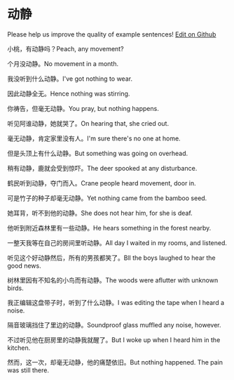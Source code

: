 # 动静

Please help us improve the quality of example sentences! [Edit on Github](https://github.com/jiyushe/jiyu-example-sentence-source/blob/main/chinese/dongjing_2.md)

<p><span class="chinese">小桃，有动静吗？</span><span class="english">Peach, any movement?</span></p>

<p><span class="chinese">个月没动静。</span><span class="english">No movement in a month.</span></p>

<p><span class="chinese">我没听到什么动静。</span><span class="english">I've got nothing to wear.</span></p>

<p><span class="chinese">因此动静全无。</span><span class="english">Hence nothing was stirring.</span></p>

<p><span class="chinese">你祷告，但毫无动静。</span><span class="english">You pray, but nothing happens.</span></p>

<p><span class="chinese">听见阿谁动静，她就哭了。</span><span class="english">On hearing that, she cried out.</span></p>

<p><span class="chinese">毫无动静，肯定家里没有人。</span><span class="english">I'm sure there's no one at home.</span></p>

<p><span class="chinese">但是头顶上有什么动静。</span><span class="english">But something was going on overhead.</span></p>

<p><span class="chinese">稍有动静，鹿就会受到惊吓。</span><span class="english">The deer spooked at any disturbance.</span></p>

<p><span class="chinese">鹤民听到动静，夺门而入。</span><span class="english">Crane people heard movement, door in.</span></p>

<p><span class="chinese">可是竹子的种子却毫无动静。</span><span class="english">Yet nothing came from the bamboo seed.</span></p>

<p><span class="chinese">她耳背，听不到他的动静。</span><span class="english">She does not hear him, for she is deaf.</span></p>

<p><span class="chinese">他听到附近森林里有一些动静。</span><span class="english">He hears something in the forest nearby.</span></p>

<p><span class="chinese">一整天我等在自己的房间里听动静。</span><span class="english">All day I waited in my rooms, and listened.</span></p>

<p><span class="chinese">听见这个好动静然后，所有的男孩都笑了。</span><span class="english">Bll the boys laughed to hear the good news.</span></p>

<p><span class="chinese">树林里因有不知名的小鸟而有动静。</span><span class="english">The woods were aflutter with unknown birds.</span></p>

<p><span class="chinese">我正编辑这盘带子时，听到了什么动静。</span><span class="english">I was editing the tape when I heard a noise.</span></p>

<p><span class="chinese">隔音玻璃挡住了里边的动静。</span><span class="english">Soundproof glass muffled any noise, however.</span></p>

<p><span class="chinese">不过听见他在厨房里的动静我就醒了。</span><span class="english">But I woke up when I heard him in the kitchen.</span></p>

<p><span class="chinese">然而，这一次，却毫无动静，他的痛楚依旧。</span><span class="english">But nothing happened. The pain was still there.</span></p>

